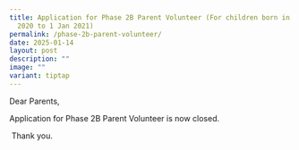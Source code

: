 ```yaml
---
title: Application for Phase 2B Parent Volunteer (For children born in 2 Jan
  2020 to 1 Jan 2021)
permalink: /phase-2b-parent-volunteer/
date: 2025-01-14
layout: post
description: ""
image: ""
variant: tiptap
---
```

<p>Dear Parents,</p>
<p></p>
<p>Application for Phase 2B Parent Volunteer is now closed.</p>
<p>&nbsp;Thank you.</p>
<p></p>
<p></p>